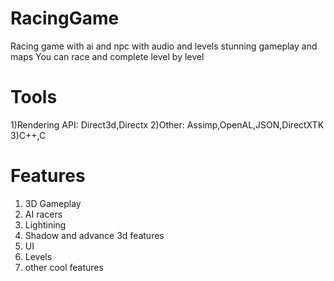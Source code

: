 # RacingGame
Racing game with ai and npc with audio and levels stunning gameplay and maps 
You can race and complete level by level

# Tools
1)Rendering API: Direct3d,Directx
2)Other: Assimp,OpenAL,JSON,DirectXTK
3)C++,C

# Features
1) 3D Gameplay
2) AI racers
3) Lightining
4) Shadow and advance 3d features
5) UI
6) Levels
7) other cool features
